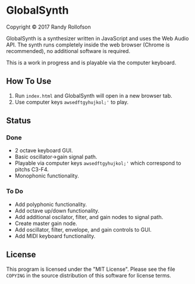 # GlobalSynth
Copyright © 2017 Randy Rollofson

GlobalSynth is a synthesizer written in JavaScript and uses the Web Audio API. The synth runs completely inside the web browser (Chrome is recommended), no additional software is required.

This is a work in progress and is playable via the computer keyboard.
## How To Use
1. Run `index.html` and GlobalSynth will open in a new browser tab.
2. Use computer keys `awsedftgyhujkol;'` to play.

## Status
### Done
* 2 octave keyboard GUI.
* Basic oscillator->gain signal path.
* Playable via computer keys `awsedftgyhujkol;'` which correspond to pitchs C3-F4.
* Monophonic functionality.
### To Do
* Add polyphonic functionality.
* Add octave up/down functionality.
* Add additional oscilator, filter, and gain nodes to signal path.
* Create master gain node.
* Add oscillator, filter, envelope, and gain controls to GUI.
* Add MIDI keyboard functionality.

## License
This program is licensed under the "MIT License". Please see the file `COPYING` in the source distribution of this software for license terms.
